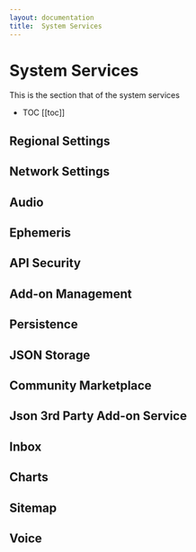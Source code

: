 ```yaml
---
layout: documentation
title:  System Services
---
```


# System Services

This is the section that of the system services

- TOC
  [[toc]]

## Regional Settings

## Network Settings

## Audio

## Ephemeris

## API Security

## Add-on Management

## Persistence

## JSON Storage

## Community Marketplace

## Json 3rd Party Add-on Service

## Inbox

## Charts

## Sitemap

## Voice

